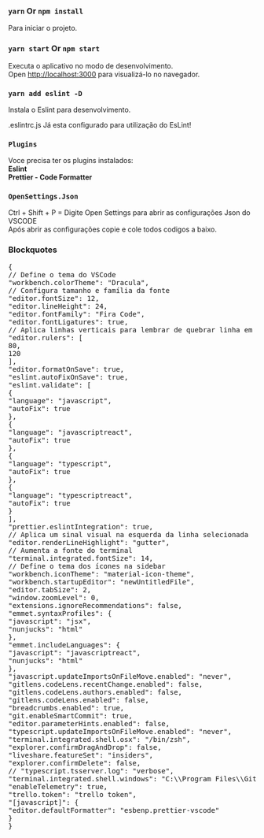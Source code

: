 ### `yarn` Or `npm install`

Para iniciar o projeto.<br>

### `yarn start` Or `npm start`

Executa o aplicativo no modo de desenvolvimento.<br>
Open [http://localhost:3000](http://localhost:3000) para visualizá-lo no navegador.

### `yarn add eslint -D`

Instala o Eslint para desenvolvimento.<br>

.eslintrc.js Já esta configurado para utilização do EsLint! <br>

### `Plugins`

Voce precisa ter os plugins instalados:<br>
<strong>Eslint</strong><br>
<strong>Prettier - Code Formatter</strong>

### `OpenSettings.Json`

Ctrl + Shift + P = Digite Open Settings para abrir as configurações Json do VSCODE <br>
Após abrir as configurações copie e cole todos codigos a baixo.

### Blockquotes

<pre>
{
// Define o tema do VSCode
"workbench.colorTheme": "Dracula",
// Configura tamanho e família da fonte
"editor.fontSize": 12,
"editor.lineHeight": 24,
"editor.fontFamily": "Fira Code",
"editor.fontLigatures": true,
// Aplica linhas verticais para lembrar de quebrar linha em códigos muito grandes
"editor.rulers": [
80,
120
],
"editor.formatOnSave": true,
"eslint.autoFixOnSave": true,
"eslint.validate": [
{
"language": "javascript",
"autoFix": true
},
{
"language": "javascriptreact",
"autoFix": true
},
{
"language": "typescript",
"autoFix": true
},
{
"language": "typescriptreact",
"autoFix": true
}
],
"prettier.eslintIntegration": true,
// Aplica um sinal visual na esquerda da linha selecionada
"editor.renderLineHighlight": "gutter",
// Aumenta a fonte do terminal
"terminal.integrated.fontSize": 14,
// Define o tema dos ícones na sidebar
"workbench.iconTheme": "material-icon-theme",
"workbench.startupEditor": "newUntitledFile",
"editor.tabSize": 2,
"window.zoomLevel": 0,
"extensions.ignoreRecommendations": false,
"emmet.syntaxProfiles": {
"javascript": "jsx",
"nunjucks": "html"
},
"emmet.includeLanguages": {
"javascript": "javascriptreact",
"nunjucks": "html"
},
"javascript.updateImportsOnFileMove.enabled": "never",
"gitlens.codeLens.recentChange.enabled": false,
"gitlens.codeLens.authors.enabled": false,
"gitlens.codeLens.enabled": false,
"breadcrumbs.enabled": true,
"git.enableSmartCommit": true,
"editor.parameterHints.enabled": false,
"typescript.updateImportsOnFileMove.enabled": "never",
"terminal.integrated.shell.osx": "/bin/zsh",
"explorer.confirmDragAndDrop": false,
"liveshare.featureSet": "insiders",
"explorer.confirmDelete": false,
// "typescript.tsserver.log": "verbose",
"terminal.integrated.shell.windows": "C:\\Program Files\\Git\\bin\\bash.exe",
"enableTelemetry": true,
"trello.token": "trello token",
"[javascript]": {
"editor.defaultFormatter": "esbenp.prettier-vscode"
}
}
</pre>
